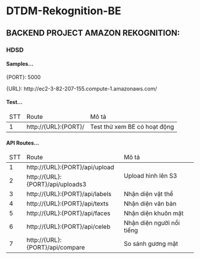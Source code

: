 # DTDM-Rekognition-BE
<h2>BACKEND PROJECT AMAZON REKOGNITION:</h2>
<h3>HDSD</h3>
<h4>Samples...</h4>
<p>{PORT}: 5000</p>
<p>{URL}: http://ec2-3-82-207-155.compute-1.amazonaws.com/</p>
<h4>Test...</h4>
<table>
  <thead>
    <tr>
      <td>STT</td>
      <td>Route</td>
      <td>Mô tả</td>
    </tr>
  </thead>
  <tbody>
    <tr>
      <td>1</td>
      <td>http://{URL}:{PORT}/</td>
      <td>Test thử xem BE có hoạt động</td>
    </tr>
  </tbody>
</table>
<h4>API Routes...</h4>
<table>
  <thead>
    <tr>
      <td>STT</td>
      <td>Route</td>
      <td>Mô tả</td>
    </tr>
  </thead>
  <tbody>
    <tr>
      <td>1</td>
      <td>http://{URL}:{PORT}/api/upload</td>
      <td rowspan="2">Upload hình lên S3</td>
    </tr>
    <tr>
      <td>2</td>
      <td>http://{URL}:{PORT}/api/uploads3</td>
    </tr>
    <tr>
      <td>3</td>
      <td>http://{URL}:{PORT}/api/labels</td>
      <td>Nhận diện vật thể</td>
    </tr>
    <tr>
      <td>4</td>
      <td>http://{URL}:{PORT}/api/texts</td>
      <td>Nhận diện văn bản</td>
    </tr>
    <tr>
      <td>5</td>
      <td>http://{URL}:{PORT}/api/faces</td>
      <td>Nhận diện khuôn mặt</td>
    </tr>
    <tr>
      <td>6</td>
      <td>http://{URL}:{PORT}/api/celeb</td>
      <td>Nhận diện người nổi tiếng</td>
    </tr>
    <tr>
      <td>7</td>
      <td>http://{URL}:{PORT}/api/compare</td>
      <td>So sánh gương mặt</td>
    </tr>
  </tbody>
</table>
